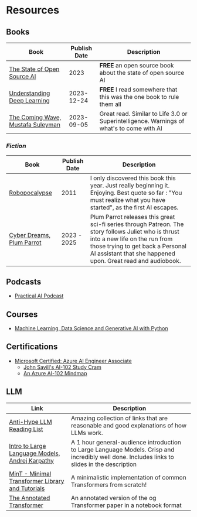# Resources

## Books
| Book | Publish Date | Description |
|-|-|-|
| [The State of Open Source AI](https://github.com/premAI-io/state-of-open-source-ai) | 2023 | **FREE** an open source book about the state of open source AI |
| [Understanding Deep Learning](https://udlbook.github.io/udlbook/) | 2023-12-24 | **FREE** I read somewhere that this was the one book to rule them all |
| [The Coming Wave, Mustafa Suleyman](https://www.the-coming-wave.com/) | 2023-09-05 | Great read. Similar to Life 3.0 or Superintelligence. Warnings of what's to come with AI |

### *Fiction*
| Book | Publish Date | Description |
|-|-|-|
| [Robopocalypse](https://www.goodreads.com/book/show/9634967-robopocalypse) | 2011 | I only discovered this book this year. Just really beginning it. Enjoying. Best quote so far : "You must realize what you have started", as the first AI escapes. |
| [Cyber Dreams, Plum Parrot](https://www.goodreads.com/series/374182-cyber-dreams) | 2023 - 2025 | Plum Parrot releases this great sci-fi series through Patreon. The story follows Juliet who is thrust into a new life on the run from those trying to get back a Personal AI assistant that she happened upon. Great read and audiobook. |

## Podcasts
- [Practical AI Podcast](https://changelog.com/practicalai)

## Courses
- [Machine Learning, Data Science and Generative AI with Python](https://www.udemy.com/share/101W9O3@VqPjR6sljJFflMO_mBMY8Uscvj2cNVU9fw6gIJ3_CPRQtxm9pkSp6Rl7etLlW3dl/)

## Certifications
- [Microsoft Certified: Azure AI Engineer Associate](https://learn.microsoft.com/en-us/credentials/certifications/exams/ai-102/)
  - [John Savill's AI-102 Study Cram](https://youtu.be/I7fdWafTcPY?si=61NBPmfqbxD8G0j_)
  - [An Azure AI-102 Mindmap](./images/azure-ai-mindmap.svg)

## LLM
| Link | Description |
|-|-|
|[Anti-Hype LLM Reading List](https://gist.github.com/veekaybee/be375ab33085102f9027853128dc5f0e)| Amazing collection of links that are reasonable and good explanations of how LLMs work. | 
| [Intro to Large Language Models, Andrej Karpathy](https://youtu.be/zjkBMFhNj_g?si=yDJ0dXxDEtGR87FH) | A 1 hour general-audience introduction to Large Language Models. Crisp and incredibly well done. Includes links to slides in the description |
| [MinT - Minimal Transformer Library and Tutorials](https://github.com/dpressel/mint) | A minimalistic implementation of common Transformers from scratch! | 
| [ The Annotated Transformer](https://nlp.seas.harvard.edu/annotated-transformer/) | An annotated version of the og Transformer paper in a notebook format |
